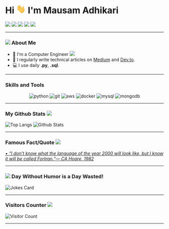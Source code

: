 # Hi <img src="https://raw.githubusercontent.com/ABSphreak/ABSphreak/master/gifs/Hi.gif" width="30px"> I'm Mausam Adhikari

[<img height="30" src="https://img.shields.io/badge/twitter-%231DA1F2.svg?&style=for-the-badge&logo=twitter&logoColor=white" />][twitter]
[<img height="30" src="https://img.shields.io/badge/Youtube-%23E4405F.svg?&style=for-the-badge&logo=youtube&logoColor=white" />][website]
[<img height="30" src="https://img.shields.io/badge/DEV.TO-%230A0A0A.svg?&style=for-the-badge&logo=dev-dot-to&logoColor=white" />][devto]
[<img height="30" src="https://img.shields.io/badge/Blog-blue?&style=for-the-badge&logo=Blog" />][website]
[<img height="30" src="https://img.shields.io/badge/Linkedin-blue?&style=for-the-badge&logo=linkedin" />][linkedin]

---

### <img src="https://github.com/TheDudeThatCode/TheDudeThatCode/blob/master/Assets/Developer.gif" width="30px"> About Me

- 🏦 I'm a Computer Engineer <img src="https://media.giphy.com/media/WUlplcMpOCEmTGBtBW/giphy.gif" width="30">
- 📝 I regularly write technical articles on [Medium](https://mausamadh.medium.com) and [Dev.to](https://dev.to/mausamadh).
- 💻 I use daily **.py**, **.sql**.

---

### Skills and Tools
<p align="center">
  <img src="https://www.vectorlogo.zone/logos/python/python-icon.svg" alt="python" width="55" height="55"/>
  <img src="https://www.vectorlogo.zone/logos/git-scm/git-scm-icon.svg" alt="git" width="55" height="55"/>
  <img src="https://www.vectorlogo.zone/logos/amazon_aws/amazon_aws-ar21.svg" alt="aws" width="100" height="55"/>
  <img src="https://www.vectorlogo.zone/logos/docker/docker-official.svg" alt="docker" width="60" height="50"/>
  <img src="https://www.vectorlogo.zone/logos/mysql/mysql-icon.svg" alt="mysql" width="45" height="55"/>
  <img src="https://www.vectorlogo.zone/logos/mongodb/mongodb-icon.svg" alt="mongodb" width="45" height="55"/>
</p>

---

### My Github Stats <img src='https://media1.giphy.com/media/du3J3cXyzhj75IOgvA/giphy.gif?cid=ecf05e47x2g034i9pzwtzzsd3xgg2w9nr94t4tflbbgo3008&rid=giphy.gif' width='25px'>

![Top Langs](https://github-readme-stats.vercel.app/api/top-langs/?username=mausamadh&layout=compact&text_color=daf7dc&bg_color=151515&hide=css,html,php)
![Github Stats](https://github-readme-stats.vercel.app/api?username=mausamadh&show_icons=true&count_private=true&theme=radical)

---

### Famous Fact/Quote <img src="https://github.com/TheDudeThatCode/TheDudeThatCode/blob/master/Assets/hmm.gif" width="20px">

<a href="https://github.com/marketplace/actions/quote-readme">
<!--STARTS_HERE_QUOTE_README-->
• <i>“I don’t know what the language of the year 2000 will look like, but I know it will be called Fortran.”— CA Hoare, 1982  </i>
<!--ENDS_HERE_QUOTE_README-->
</a>

---

### <img src='https://media2.giphy.com/media/UQDSBzfyiBKvgFcSTw/giphy.gif' width='29px'> Day Without Humor is a Day Wasted!

<img src="https://readme-jokes.vercel.app/api" alt="Jokes Card" />

---

### Visitors Counter <img src="https://media.giphy.com/media/VbnUQpnihPSIgIXuZv/giphy.gif" width="30px">

![Visitor Count](https://profile-counter.glitch.me/{mausamadh}/count.svg)

---

[twitter]: https://twitter.com/mausamadh
[website]: https://www.mausamadhikari.com.np/
[devto]: https://dev.to/mausamadh
[linkedin]: https://linkedin.com/in/mausamadh
[python]: https://www.python.org
[git]: https://git-scm.org
